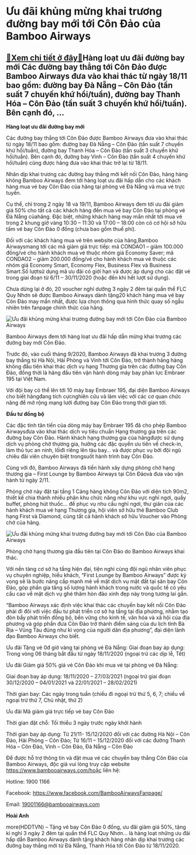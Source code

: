 Ưu đãi khủng mừng khai trương đường bay mới tới Côn Đảo của Bamboo Airways
==========================================================================

[:gift:Xem chi tiết ở đây:gift:](https://hddtvn.com/uu-dai-khung-mung-khai-truong-duong-bay-moi-toi-con-dao-cua-bamboo-airways/)Hàng loạt ưu đãi đường bay mới Các đường bay thẳng tới Côn Đảo được Bamboo Airways đưa vào khai thác từ ngày 18/11 bao gồm: đường bay Đà Nẵng – Côn Đảo (tần suất 7 chuyến khứ hồi/tuần), đường bay Thanh Hóa – Côn Đảo (tần suất 3 chuyến khứ hồi/tuần). Bên cạnh đó, …
------------------------------------------------------------------------------------------------------------------------------------------------------------------------------------------------------------------------------------------------------------------------


**Hàng loạt ưu đãi đường bay mới**


Các đường bay thẳng tới Côn Đảo được Bamboo Airways đưa vào khai thác từ ngày 18/11 bao gồm: đường bay Đà Nẵng – Côn Đảo (tần suất 7 chuyến khứ hồi/tuần), đường bay Thanh Hóa – Côn Đảo (tần suất 3 chuyến khứ hồi/tuần). Bên cạnh đó, đường bay Vinh – Côn Đảo (tần suất 4 chuyến khứ hồi/tuần) cũng được hãng đưa vào khai thác trở lại từ 18/11.


Nhân dịp khai trương các đường bay thẳng mới kết nối Côn Đảo, hãng hàng không Bamboo Airways đem tới hàng loạt ưu đãi hấp dẫn cho các khách hàng mua vé bay Côn Đảo của hãng tại phòng vé Đà Nẵng và mua vé trực tuyến.


Cụ thể, chỉ trong 2 ngày 18 và 19/11, Bamboo Airways đem tới ưu đãi giảm giá 50% cho tất cả các khách hàng đến mua vé bay Côn Đảo tại phòng vé Đà Nẵng củahãng. Đặc biệt, những khách hàng may mắn nhất tới mua vé trong 2 khung giờ vàng 10:30 – 11:30 và 17:00 – 18:00 còn có cơ hội sở hữu tấm vé bay Côn Đảo 0 đồng (chưa bao gồm thuế phí).


Đối với các khách hàng mua vé trên website của hãng,Bamboo Airwaysmang tới các mã giảm giá trực tiếp: mã CONDAO1 – giảm 100.000 đồng/vé cho hành khách mua vé thuộc nhóm giá Economy Saver; mã CONDAO2 – giảm 200.000 đồng/vé cho hành khách mua vé thuộc các nhóm giá Economy Smart, Economy Flex, Business Flex và Business Smart.Số lượtsử dụng mã ưu đãi có giới hạn và được áp dụng cho các đặt vé trong giai đoạn từ 6/11 – 30/11/2020 (hoặc đến khi hết lượt sử dụng).


Chưa dừng lại ở đó, 20 voucher nghỉ dưỡng 3 ngày 2 đêm tại quần thể FLC Quy Nhơn sẽ được Bamboo Airways dành tặng20 khách hàng mua vé bay Côn Đảo may mắn nhất, được lựa chọn thông qua hình thức quay số ngẫu nhiên trên fanpage chính thức của hãng.





![Ưu đãi khủng mừng khai trương đường bay mới tới Côn Đảo của Bamboo Airways](https://hddtvn.com/wp-content/uploads/2021/01/1344_Ynh0001.jpg "Ưu đãi khủng mừng khai trương đường bay mới tới Côn Đảo của Bamboo Airways")


Bamboo Airways đem tới hàng loạt ưu đãi hấp dẫn mừng khai trương các đường bay mới Côn Đảo.



Trước đó, vào cuối tháng 9/2020, Bamboo Airways đã khai trương 3 đường bay thẳng từ Hà Nội, Hải Phòng và Vinh tới Côn Đảo, trở thành hãng hàng không đầu tiên khai thác dịch vụ hạng Thương gia trên các đường bay Côn Đảo, đồng thời là hãng đầu tiên vận hành dòng máy bay phản lực Embraer 195 tại Việt Nam.


Với đội bay có thể lên tới 10 máy bay Embraer 195, đại diện Bamboo Airways cho biết hãngđang tích cựcnghiên cứu và làm việc với các cơ quan chức năng để mở rộng mạng lưới đường bay Côn Đảo trong thời gian tới.


**Đầu tư đồng bộ**


Các đặc tính tân tiến của dòng máy bay Embraer 195 đã cho phép Bamboo Airwaysđưa vào khai thác dịch vụ tiêu chuẩn Hạng thương gia trên các đường bay Côn Đảo. Hành khách hạng thương gia của hãngđược sử dụng dịch vụ phòng chờ thương gia, hưởng các đặc quyền ưu tiên về check-in, làm thủ tục an ninh, lốiđi riêng lên tàu bay… và được phục vụ bởi đội ngũ chiêu đãi viên chuyên biệt trongsuốt hành trình bay Côn Đảo.


Cùng với đó, Bamboo Airways đã tiến hành xây dựng phòng chờ hạng thương gia – First Lounge by Bamboo Airways tại Côn Đảovà đưa vào vận hành từ ngày 2/11.


Phòng chờ này đặt tại tầng 1 Cảng hàng không Côn Đảo với diện tích 90m2, thiết kế chia thành nhiều phân khu chức năng như khu vực nghỉ ngơi, quầy buffet, phòng hút thuốc… để phục vụ nhu cầu nghỉ ngơi, thư giãn của các hành khách mua vé hạng Thương gia, hội viên sở hữu thẻ Bamboo Club hạng First và Diamond, cùng tất cả hành khách sở hữu Voucher vào Phòng chờ của hãng.





![Ưu đãi khủng mừng khai trương đường bay mới tới Côn Đảo của Bamboo Airways](https://hddtvn.com/wp-content/uploads/2021/01/1428_Ynh0002-1.jpg "Ưu đãi khủng mừng khai trương đường bay mới tới Côn Đảo của Bamboo Airways")


Phòng chờ hạng thương gia đầu tiên tại Côn Đảo do Bamboo Airways khai thác.



Với nền tảng cơ sở hạ tầng hiện đại, tiện nghi cùng đội ngũ nhân viên phục vụ chuyên nghiệp, hiếu khách, “First Lounge by Bamboo Airways” được kỳ vọng sẽ là bước nâng cấp mạnh mẽ về mặt dịch vụ mặt đất tại sân bay Côn Đảo, góp phần gia tăng số lượng hành khách trong nước và quốc tế có yêu cầu cao về mặt dịch vụ ghé thăm hòn đảo xinh đẹp này trong tương lai gần.


“Bamboo Airways xác định việc khai thác các chuyến bay kết nối Côn Đảo phải đi đôi với việc đầu tư phát triển cơ sở hạ tầng tại địa phương, nhằm tạo đòn bẩy phát triển đồng bộ, bền vững cho kinh tế, văn hóa và xã hội của địa phương và góp phần đưa Côn Đảo trở thành điểm sáng của du lịch tỉnh Bà Rịa – Vũng Tàu đúng như kì vọng của người dân địa phương”, đại diện lãnh đạo Bamboo Airways cho biết.





Ưu đãi Tặng vé 0đ giờ vàng tại phòng vé Đà Nẵng: 
Giai đoạn bay áp dụng: Trong vòng 06 tháng bắt đầu từ ngày 18/11/2020 (ngoại trừ các dịp lễ, Tết)


Ưu đãi Giảm giá 50% giá vé Côn Đảo khi mua vé tại phòng vé Đà Nẵng:


Giai đoạn bay áp dụng: 18/11/2020 – 27/03/2021 (ngoại trừ giai đoạn 30/12/2020 – 04/01/2021 và 22/01/2021 – 28/02/2021)


Thời gian bay: Các ngày trong tuần (chiều đi ngoại trừ thứ 5, 6, 7; chiều về ngoại trừ thứ 7, Chủ nhật, thứ 2)


Ưu đãi Mã giảm giá trực tiếp vé bay Côn Đảo


Thời gian đặt chỗ: Tối thiểu 3 ngày trước ngày khởi hành


Thời gian bay áp dụng: Từ 21/11- 15/12/2020 đối với các đường Hà Nội – Côn Đảo, Hải Phòng – Côn Đảo; Từ 16/11 – 15/12/2020 đối với các đường Thanh Hóa – Côn Đảo, Vinh – Côn Đảo, Đà Nẵng – Côn Đảo


Để được hỗ trợ thông tin và đặt mua vé các chuyến bay thẳng Côn Đảo của Bamboo Airways, độc giả vui lòng truy cập website https://www.bambooairways.com/hoặc liên hệ:


Hotline: 1900 1166


Facebook: https://www.facebook.com/BambooAirwaysFanpage/


Email: 19001166@bambooairways.com







**Hoài Anh**



more(HDDTVN) – Tặng vé bay Côn Đảo 0 đồng, ưu đãi giảm giá 50%, tặng kì nghỉ 3 ngày 2 đêm tại quần thể FLC Quy Nhơn… là hàng loạt những ưu đãi hấp dẫn Bamboo Airways dành tặng khách hàng nhân dịp khai trương các đường bay thẳng mới từ Đà Nẵng, Thanh Hóa tới Côn Đảo từ 18/11/2020.

